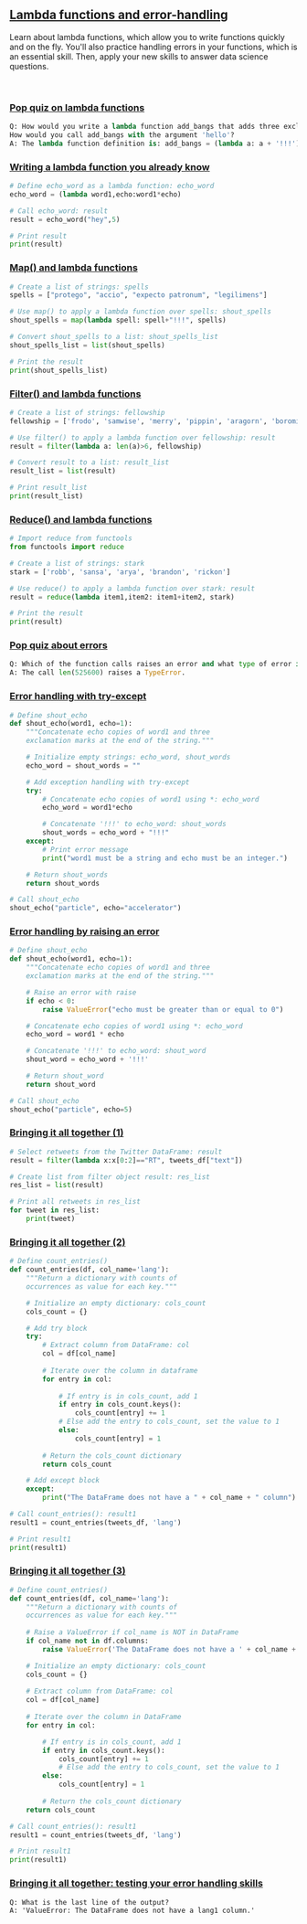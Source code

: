 ## [Lambda functions and error-handling](https://campus.datacamp.com/courses/python-data-science-toolbox-part-1/lambda-functions-and-error-handling)

Learn about lambda functions, which allow you to write functions quickly and on the fly. You'll also practice handling errors in your functions, which is an essential skill. Then, apply your new skills to answer data science questions.

<br>

### [Pop quiz on lambda functions](https://campus.datacamp.com/courses/python-data-science-toolbox-part-1/lambda-functions-and-error-handling?ex=2)

```Python
Q: How would you write a lambda function add_bangs that adds three exclamation points '!!!' to the end of a string a?
How would you call add_bangs with the argument 'hello'?
A: The lambda function definition is: add_bangs = (lambda a: a + '!!!'), and the function call is: add_bangs('hello').
```

### [Writing a lambda function you already know](https://campus.datacamp.com/courses/python-data-science-toolbox-part-1/lambda-functions-and-error-handling?ex=3)

```Python
# Define echo_word as a lambda function: echo_word
echo_word = (lambda word1,echo:word1*echo)

# Call echo_word: result
result = echo_word("hey",5)

# Print result
print(result)
```

### [Map() and lambda functions](https://campus.datacamp.com/courses/python-data-science-toolbox-part-1/lambda-functions-and-error-handling?ex=4)

```Python
# Create a list of strings: spells
spells = ["protego", "accio", "expecto patronum", "legilimens"]

# Use map() to apply a lambda function over spells: shout_spells
shout_spells = map(lambda spell: spell+"!!!", spells)

# Convert shout_spells to a list: shout_spells_list
shout_spells_list = list(shout_spells)

# Print the result
print(shout_spells_list)
```

### [Filter() and lambda functions](https://campus.datacamp.com/courses/python-data-science-toolbox-part-1/lambda-functions-and-error-handling?ex=5)

```Python
# Create a list of strings: fellowship
fellowship = ['frodo', 'samwise', 'merry', 'pippin', 'aragorn', 'boromir', 'legolas', 'gimli', 'gandalf']

# Use filter() to apply a lambda function over fellowship: result
result = filter(lambda a: len(a)>6, fellowship)

# Convert result to a list: result_list
result_list = list(result)

# Print result_list
print(result_list)
```

### [Reduce() and lambda functions](https://campus.datacamp.com/courses/python-data-science-toolbox-part-1/lambda-functions-and-error-handling?ex=6)

```Python
# Import reduce from functools
from functools import reduce

# Create a list of strings: stark
stark = ['robb', 'sansa', 'arya', 'brandon', 'rickon']

# Use reduce() to apply a lambda function over stark: result
result = reduce(lambda item1,item2: item1+item2, stark)

# Print the result
print(result)
```

### [Pop quiz about errors](https://campus.datacamp.com/courses/python-data-science-toolbox-part-1/lambda-functions-and-error-handling?ex=8)

```Python
Q: Which of the function calls raises an error and what type of error is raised?
A: The call len(525600) raises a TypeError.
```

### [Error handling with try-except](https://campus.datacamp.com/courses/python-data-science-toolbox-part-1/lambda-functions-and-error-handling?ex=9)

```Python
# Define shout_echo
def shout_echo(word1, echo=1):
    """Concatenate echo copies of word1 and three
    exclamation marks at the end of the string."""

    # Initialize empty strings: echo_word, shout_words
    echo_word = shout_words = ""

    # Add exception handling with try-except
    try:
        # Concatenate echo copies of word1 using *: echo_word
        echo_word = word1*echo

        # Concatenate '!!!' to echo_word: shout_words
        shout_words = echo_word + "!!!"
    except:
        # Print error message
        print("word1 must be a string and echo must be an integer.")

    # Return shout_words
    return shout_words

# Call shout_echo
shout_echo("particle", echo="accelerator")
```

### [Error handling by raising an error](https://campus.datacamp.com/courses/python-data-science-toolbox-part-1/lambda-functions-and-error-handling?ex=10)

```Python
# Define shout_echo
def shout_echo(word1, echo=1):
    """Concatenate echo copies of word1 and three
    exclamation marks at the end of the string."""

    # Raise an error with raise
    if echo < 0:
        raise ValueError("echo must be greater than or equal to 0")

    # Concatenate echo copies of word1 using *: echo_word
    echo_word = word1 * echo

    # Concatenate '!!!' to echo_word: shout_word
    shout_word = echo_word + '!!!'

    # Return shout_word
    return shout_word

# Call shout_echo
shout_echo("particle", echo=5)
```

### [Bringing it all together (1)](https://campus.datacamp.com/courses/python-data-science-toolbox-part-1/lambda-functions-and-error-handling?ex=12)

```Python
# Select retweets from the Twitter DataFrame: result
result = filter(lambda x:x[0:2]=="RT", tweets_df["text"])

# Create list from filter object result: res_list
res_list = list(result)

# Print all retweets in res_list
for tweet in res_list:
    print(tweet)
```

### [Bringing it all together (2)](https://campus.datacamp.com/courses/python-data-science-toolbox-part-1/lambda-functions-and-error-handling?ex=13)

```Python
# Define count_entries()
def count_entries(df, col_name='lang'):
    """Return a dictionary with counts of
    occurrences as value for each key."""

    # Initialize an empty dictionary: cols_count
    cols_count = {}

    # Add try block
    try:
        # Extract column from DataFrame: col
        col = df[col_name]
        
        # Iterate over the column in dataframe
        for entry in col:
    
            # If entry is in cols_count, add 1
            if entry in cols_count.keys():
                cols_count[entry] += 1
            # Else add the entry to cols_count, set the value to 1
            else:
                cols_count[entry] = 1
    
        # Return the cols_count dictionary
        return cols_count

    # Add except block
    except:
        print("The DataFrame does not have a " + col_name + " column")

# Call count_entries(): result1
result1 = count_entries(tweets_df, 'lang')

# Print result1
print(result1)
```

### [Bringing it all together (3)](https://campus.datacamp.com/courses/python-data-science-toolbox-part-1/lambda-functions-and-error-handling?ex=14)

```Python
# Define count_entries()
def count_entries(df, col_name='lang'):
    """Return a dictionary with counts of
    occurrences as value for each key."""
    
    # Raise a ValueError if col_name is NOT in DataFrame
    if col_name not in df.columns:
        raise ValueError('The DataFrame does not have a ' + col_name + ' column.')

    # Initialize an empty dictionary: cols_count
    cols_count = {}
    
    # Extract column from DataFrame: col
    col = df[col_name]
    
    # Iterate over the column in DataFrame
    for entry in col:

        # If entry is in cols_count, add 1
        if entry in cols_count.keys():
            cols_count[entry] += 1
            # Else add the entry to cols_count, set the value to 1
        else:
            cols_count[entry] = 1
        
        # Return the cols_count dictionary
    return cols_count

# Call count_entries(): result1
result1 = count_entries(tweets_df, 'lang')

# Print result1
print(result1)
```

### [Bringing it all together: testing your error handling skills](https://campus.datacamp.com/courses/python-data-science-toolbox-part-1/lambda-functions-and-error-handling?ex=15)

```
Q: What is the last line of the output?
A: 'ValueError: The DataFrame does not have a lang1 column.'
```